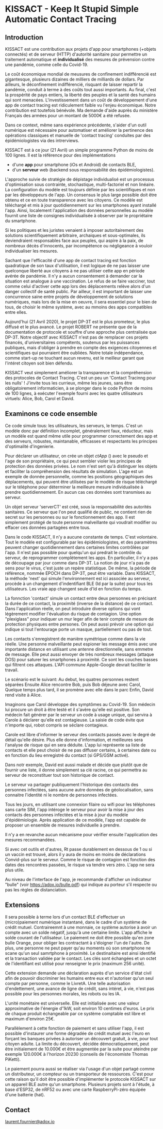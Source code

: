 # KISSACT - Keep It Stupid Simple Automatic Contact Tracing

## Introduction

KISSACT est une contribution aux projets d'app pour smartphones (+objets connectés) et de serveur (HTTP) d'autorité sanitaire pour permettre un traitement automatique et **individualisé** des mesures de prévension contre une pandémie, comme celle du Covid-19.

Le coût économique mondial de meusures de confinement indifférencié est gigantesque, plusieurs dizaines de milliers de milliards de dollars. Par ailleurs, le déconfinement indifférencié, risquant de laisser repartir la pandémie, conduit à terme à des coûts tout aussi importants. Au final, c'est la prospérité de pays entiers, la liberté des peuples et la santé des humains qui sont menacées. L'investissement dans un coût de développement d'une app de contact tracing est ridiculement faible vu l'enjeu économique. Notre contribution est toutefois bénévole. Ma demande d'aide auprès du ministère Français des armées pour un montant de 5000€ a été refusée.

Dans ce context, même sans expérience précédente, s'aider d'un outil numérique est nécessaire pour automatiser et améliorer la pertinence des opérations classiques et manuelle de 'contact tracing' conduites par des épidémiologistes via des intrerviews.

KISSACT est à ce jour (21 Avril) un simple programme Python de moins de 100 lignes.
Il est la référence pour des implémentations
- d'une **app** pour smartphone (iOs et Android) de contacts BLE,
- d'un **serveur** web (backend sous responsabilité des épidémiologistes).

L'approche suivie de stratégie de dépistage individualisé est un processus d'optimisation sous contrainte, stochastique, multi-factoriel et non linéaire. La configuration du modèle est toujours définie par les scientifiques et non par les développeurs de l'app. Un consensus le plus large possible doit être obtenu et ce en toute transparence avec les citoyens. Ce modèle est téléchargé et mis à jour quotidiennement sur les smartphones ayant installé l'app. Ainsi, localement l'application des données personnelles au modèle fournit une liste de consignes individualisée à observer par le propriétaire du smartphone. 

Si les politiques et les juristes venaient à imposer autoritairement des solutions scientifiquement arbitraire, archaiques et sous-optimales, ils deviendraient responsables face aux peuples, qui aspire à la paix, de nombreux décès d'innocents, par incompétence ou négligeance à vouloir individualiser les mesures.

Sachant que l'efficacité d'une app de contact tracing est fonction quadratique de son taux d'utilisation, il est logique de ne pas laisser une quelconque liberté aux citoyens à ne pas utiliser cette app en période avérée de pandémie. Il n'y a aucun consentement à demander car la situation est analogue à une vaccination. Le refus de se faire vacciner, tout comme celui d'activer cette app lors des déplacements relève alors d'un danger collectif de santé public. 
Par ailleur, il est important de laisser une concurrence saine entre projets de développement de solutions numériques, mais lors de la mise en oeuvre, il sera essentiel pour le bien de tous, de choisir le même système, avec au mmoins des apps compatibles entre elles.

Aujourd'hui (21 Avril 2020), le projet DP-3T est le plus prometeur, le plus diffusé et le plus avancé. Le projet ROBERT ne présente que de la documentation de protocole et souffre d'une approche plus centralisée que DP-3T.
Notre objectif avec KISSACT n'est pas de remplacer ces projets financés, d'universitaires compétents, soutenus par les puissances publiques, mais d'obliger à prendre en compte des exigences citoyennes et scientifiques qui pourraient être oubliées. Notre totale indépendance, comme start-up ne touchant aucun revenu, est le meilleur garant que l'intéret citoyen soit bien défendu.

KISSACT veut simplement améliorer la transparence et la compréhension des protocoles de Contact Tracing. C'est un peu un 'Contact Tracinng pour les nulls' !
J'invite tous les currieux, même les jeunes, sans être obligatoirement informaticien, à se plonger dans le code Python de moins de 100 lignes, à exécuter l'exemple fourni avec les quatre utilisateurs virtuels: Alice, Bob, Carol et David.

## Examinons ce code ensemble

Ce code simule tous: les utilisateurs, les serveurs, le temps. C'est un modèle donc par définition incomplet, généralement faux, réducteur, mais un modèle est quand même utile pour programmer correctement des app et des serveurs, robustes, maintanable, efficasses et respectants les principes d'optimalité d'ingenierie.

Pour déclarer un utilisateur, on crée un objet *ctApp* () avec le pseudo et l'age de son propriétaire, ce qui peut sembler violer les principes de protection des données privées. Le nom n'est sert qu'à distinguer les objets et faciliter la compréhension des résultats de simulation. L'age est un exemple de donnée personnelle, comme les positions géographiques des déplacements, qui peuvent être utilisées par le modèle de risque téléchargé sur le téléphone pour déterminer la meilleure mesure individualisée à prendre quotidiennement. En aucun cas ces données sont transmises au serveur. 

Un objet serveur 'serverCT' est créé, sous la responsabilité des autorités sanitaires. Ce serveur que l'on peut qualifié de public, ne contient rien de secret sur les personnes ou sur le fonctionnement des app. Il est simplement protégé de toute personne malveillante qui voudrait modifier ou effacer ces données partagées entre tous. 

Dans le code KISSACT, Il n'y a aucune constante de temps. C'est volontaire. Tout le modèle est configurable par les épidémiologistes, et des paramètres peuvent changer quotidiennement dans certaines limites contrôlées par l'app. Il n'est pas possible pour quelqu'un qui predrait le contrôle du serveur, de reprogrammer complètement les apps.
En particulier, il n'y a pas de découpage par jour comme dans DP-3T. La notion de jour n'a pas de sens pour le virus, c'est juste un repère statistique. De même, la période de référence, nommée EPOCH dans DP-3T, peut être variable.
Dans KISSACT, la méthode 'next' qui simule l'environnement est ici associée au serveur, procède à un changement d'indentifiant BLE (Id par la suite) pour tous les utilisateurs. Les vraie app changent seule d'Id en fonction du temps.

La fonnction 'contact' simule un contact entre deux personnes en précisant la durée de ce contact, la proximité (inverse de la distance) de ce contact. Dans l'application réelle, on peut introduire diverse options qui vont légèrement modifier l'évaluation du risque de contagion.
Une option "plexiglass" pour indiquer un mur leger afin de tenir compte de mesure de protection physiques entre persones. On peut aussi prévoir une option qui indique si tout l'entourage porte un masque, partiellement ou pas de tout.

Les contacts s'enregistrent de manière symétrique comme dans la vie réelle. 
Une personne malveillante peut espioner les message émis avec une importante distance en utilisant une antenne directionnelle, sans emmetre de message.
Elle peut aussi envoyer de très nombreux messages (attaque DOS) pour saturer les smartphones à proximité.
Ce sont les couches basses qui filtrent ces attaques. L'API commune Apple-Google devrait faciliter le travail.

Le scénario est le suivant:
Au debut, les quatres personnes restent séparées
Ensuite Alice rencontre Bob, 
puis Bob déjeune avec Carol,
Quelque temps plus tard, il se promène avec elle dans le parc
Enfin, David rend visite à Alice.

Imaginons que Carol développe des symptômes au Covid-19. Son médecin lui procure un droit à être testé et il s'avère qu'elle est positive. Son médecin fait générer par le serveur un code à usage unique, qui servira à Carole à déclarer qu'elle est contagieuse. La saisie de code évite que n'importe qui, robot compris se séclare contagieux.

Carole est libre d'informer le serveur des contacts passés avec le degré de détail qu'elle désire. Plus elle donne d'information, et meilleures sera l'analyse de risque qui en sera déduite. 
L'app lui représente sa liste de contacts et elle peut choisir de ne pas diffuser certains, à certaines date ou en fonction du lieu enregistré du contact (si GPS/GSM activé).

Dans notr exemple, David est aussi malade et décide que plutôt que de fournir une liste, il donne simplement sa clé racine, ce qui permettra au serveur de reconstituer tout son historique de contact.

Le serveur va partager publiquement l'historique des contacts des personnes infectées, sans aucune autre données de géolocalisation, sans connaitre l'identité ni le nombre de personnes infectées.

Tous les jours, en utilisant une connexion filaire ou wifi pour les téléphones sans carte SIM, l'app intéroge le serveur pour avoir la mise à jour des contacts des personnes infectées et la mise à jour du modèle d'épidémiologie.
Après application de ce modèle, l'app est capable de proposer un ensemble de mesures individuelle à prendre.

Il n'y a en revanche aucun mécanisme pour vérifier ensuite l'application des mesures recommandées.

Si avec cet outils et d'autres, Rt passe durablement en dessous de 1 ou si un vaccin est trouvé, alors il y aura de moins en moins de déclarations Convid-plus sur le serveur.
Comme le risque de contagion est fonction des dates des rencontres passées, le risque va tendre vers zéro. L'app ne sera plus utile.

Au niveau de l'interface de l'app, je recommande d'afficher un indicateur "bulle" (voir https://adox.io/bulle.pdf) qui indique au porteur s'il respecte ou pas les règles de distanciation.

## Extensions

Il sera possible à terme lors d'un contact BLE d'effectuer un (micro)paiement numérique instantané, dans le cadre d'un système de crédit mutuel. Contraireemnt à une monnaie, ce système autorise à avoir un compte avec un solde négatif, jusqu'à une certaine limite.
L'app affiche le solde courant de l'utilisateur.
Le paiement ne doit être possible qu'en zone bulle Orange, pour obliger les contractant à s'éloigner l'un de l'autre.
De plus, une personne ne peut payer qu'au moments où son smartphone ne scane qu'un seul samrtphone à proximité. Le destinaitaire est ainsi identifié et la transaction validée par le contact. Les clés sont échangées et un octet de l'identifiant est utilisé pour renseigner le prix (maximum 256 unité). 

Cette extension demande une déclaration auprès d'un service d'état civil afin de pouvoir discriminer les humains entre eux et n'autoriser qu'un seul compte par personne, comme le LivretA. Une telle autorisation d'endettement, une avance de ligne de crédit, sans intéret, à vie, n'est pas possible pour les personnes morales, les robots ou les IA.

L'unité monétaire est universelle. Elle est initialisée avec une valeur approximative de l'énergie d'1kW, soit environ 10 centimes d'euros. Le prix de chaque produit échangeable par ce système comptable est libre et maximum d'environ 25€.

Parallèlement à cette fonction de paiement et sans utiliser l'app, il est possible d'instaurer une forme dégradée de crédit mutuel avec l'euro en forçant les banques privées à autoriser un découvert gratuit, à vie, pour tout citoyen adulte. 
La limite du découvert, décidée démocratiquement, peut être initialement de 10.000€ et être augmentée par la suite pour ateindre par exemple 120.000€ à l'horizon 20230 (conseils de l'économiste Thomas PiKetti).

Le paiement pourra aussi se réaliser via l'usage d'un objet partagé comme un distributeur, un compteur ou un transporteur de ressources. C'est pour cette raison qu'il doit être possible d'implémenter le protocole KISSACT sur un appareil BLE autre qu'un smartphone. Plusieurs projets sont à l'étude, à base d'ESP32, de nRF52 ou avec une carte RaspberryPi-zéro équipée d'une batterie (hat). 

## Contact

laurent.fournier@adox.io

